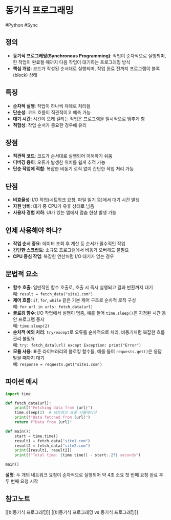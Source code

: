 # 동기식 프로그래밍
#Python #Sync
## 정의
- **동기식 프로그래밍(Synchronous Programming)**: 작업이 순차적으로 실행되며, 한 작업이 완료될 때까지 다음 작업이 대기하는 프로그래밍 방식
- **핵심 개념**: 코드가 작성된 순서대로 실행되며, 작업 완료 전까지 프로그램이 블록(block) 상태

## 특징
- **순차적 실행**: 작업이 하나씩 차례로 처리됨
- **단순성**: 코드 흐름이 직관적이고 예측 가능
- **대기 시간**: 시간이 오래 걸리는 작업은 프로그램을 일시적으로 멈추게 함
- **적합성**: 작업 순서가 중요한 경우에 유리

## 장점
- **직관적 코드**: 코드가 순서대로 실행되어 이해하기 쉬움
- **디버깅 용이**: 오류가 발생한 위치를 쉽게 추적 가능
- **단순 작업에 적합**: 복잡한 비동기 로직 없이 간단한 작업 처리 가능

## 단점
- **비효율성**: I/O 작업(네트워크 요청, 파일 읽기 등)에서 대기 시간 발생
- **자원 낭비**: 대기 중 CPU가 유휴 상태로 남음
- **사용자 경험 저하**: UI가 있는 앱에서 멈춤 현상 발생 가능

## 언제 사용해야 하나?
- **작업 순서 중요**: 데이터 조회 후 계산 등 순서가 필수적인 작업
- **간단한 스크립트**: 소규모 프로그램에서 비동기 오버헤드 불필요
- **CPU 중심 작업**: 복잡한 연산처럼 I/O 대기가 없는 경우

## 문법적 요소
- **함수 호출**: 일반적인 함수 호출로, 호출 시 즉시 실행되고 결과 반환까지 대기  
  예: `result = fetch_data("site1.com")`
- **제어 흐름**: `if`, `for`, `while` 같은 기본 제어 구조로 순차적 로직 구성  
  예: `for url in urls: fetch_data(url)`
- **블로킹 함수**: I/O 작업에서 실행이 멈춤, 예를 들어 `time.sleep()`은 지정된 시간 동안 프로그램 중지  
  예: `time.sleep(2)`
- **순차적 예외 처리**: `try/except`로 오류를 순차적으로 처리, 비동기처럼 복잡한 흐름 관리 불필요  
  예: `try: fetch_data(url) except Exception: print("Error")`
- **모듈 사용**: 표준 라이브러리의 블로킹 함수들, 예를 들어 `requests.get()`은 응답 받을 때까지 대기  
  예: `response = requests.get("site1.com")`

## 파이썬 예시
```python
import time

def fetch_data(url):
    print(f"Fetching data from {url}")
    time.sleep(2)  # 네트워크 요청 시뮬레이션
    print(f"Data fetched from {url}")
    return f"Data from {url}"

def main():
    start = time.time()
    result1 = fetch_data("site1.com")
    result2 = fetch_data("site2.com")
    print([result1, result2])
    print(f"Total time: {time.time() - start:.2f} seconds")

main()
```
**설명**: 두 개의 네트워크 요청이 순차적으로 실행되어 약 4초 소요 첫 번째 요청 완료 후 두 번째 요청 시작

## 참고노트
[[비동기식 프로그래밍]]
[[비동기식 프로그래밍 vs 동기식 프로그래밍]]
